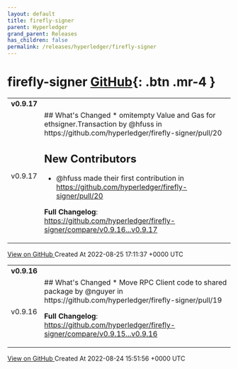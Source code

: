 ```yaml
---
layout: default
title: firefly-signer
parent: Hyperledger
grand_parent: Releases
has_children: false
permalink: /releases/hyperledger/firefly-signer
---
```


# firefly-signer <span class="fs-3 right-align">[GitHub](https://github.com/hyperledger/firefly-signer){: .btn .mr-4 }</span>


<div>
    <table>
        <tr>
            <td colspan="2">
                <b>
                    v0.9.17
                </b>
            </td>
        </tr>
        <tr>
            <td>
                <span class="chip">
                    v0.9.17
                </span>
            </td>
            <td>
                ## What's Changed
* omitempty Value and Gas for ethsigner.Transaction by @hfuss in https://github.com/hyperledger/firefly-signer/pull/20

## New Contributors
* @hfuss made their first contribution in https://github.com/hyperledger/firefly-signer/pull/20

**Full Changelog**: https://github.com/hyperledger/firefly-signer/compare/v0.9.16...v0.9.17
            </td>
        </tr>
    </table>
    <a href="https://github.com/hyperledger/firefly-signer/releases/tag/v0.9.17" class=".btn">
        View on GitHub
    </a>
    <span class="right-align">
        Created At 2022-08-25 17:11:37 +0000 UTC
    </span>
</div>

<div>
    <table>
        <tr>
            <td colspan="2">
                <b>
                    v0.9.16
                </b>
            </td>
        </tr>
        <tr>
            <td>
                <span class="chip">
                    v0.9.16
                </span>
            </td>
            <td>
                ## What's Changed
* Move RPC Client code to shared package by @nguyer in https://github.com/hyperledger/firefly-signer/pull/19


**Full Changelog**: https://github.com/hyperledger/firefly-signer/compare/v0.9.15...v0.9.16
            </td>
        </tr>
    </table>
    <a href="https://github.com/hyperledger/firefly-signer/releases/tag/v0.9.16" class=".btn">
        View on GitHub
    </a>
    <span class="right-align">
        Created At 2022-08-24 15:51:56 +0000 UTC
    </span>
</div>

